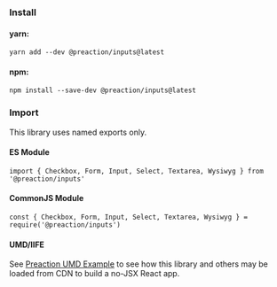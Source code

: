 ### Install

#### yarn:

`yarn add --dev @preaction/inputs@latest`

#### npm:

`npm install --save-dev @preaction/inputs@latest`

### Import

This library uses named exports only.

#### ES Module

`import { Checkbox, Form, Input, Select, Textarea, Wysiwyg } from '@preaction/inputs'`

#### CommonJS Module

`const { Checkbox, Form, Input, Select, Textarea, Wysiwyg } = require('@preaction/inputs')`

#### UMD/IIFE

See [Preaction UMD Example](https://duhdugg.github.io/preaction-umd-examples/) to see how this library and others may be loaded from CDN to build a no-JSX React app.

